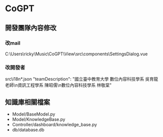 # CoGPT



## 開發團隊內容修改
### 改mail
C:\Users\ricky\Music\CoGPT\View\src\components\SettingsDialog.vue

### 改開發者
src\i18n\*.json
"teamDescription": "國立臺中教育大學 數位內容科技學系 吳育龍老師\n資訊工程學系 陳昭儒\n數位內容科技學系 林敬棠"

## 知識庫相關檔案
- Model/BaseModel.py
- Model/KnowledgeBase.py
- Controller/dashboard/knowledge_base.py
- db/database.db
